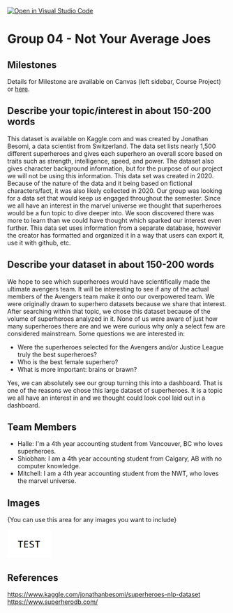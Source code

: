 [![Open in Visual Studio Code](https://classroom.github.com/assets/open-in-vscode-f059dc9a6f8d3a56e377f745f24479a46679e63a5d9fe6f495e02850cd0d8118.svg)](https://classroom.github.com/online_ide?assignment_repo_id=5901507&assignment_repo_type=AssignmentRepo)
# Group 04 - Not Your Average Joes

## Milestones

Details for Milestone are available on Canvas (left sidebar, Course Project) or [here](https://firas.moosvi.com/courses/data301/project/milestone01.html).

## Describe your topic/interest in about 150-200 words

This dataset is available on Kaggle.com and was created by Jonathan Besomi, a data scientist from Switzerland. The data set lists nearly 1,500 different superheroes and gives each superhero an overall score based on traits such as strength, intelligence, speed, and power. The dataset also gives character background information, but for the purpose of our project we will not be using this information. This data set was created in 2020. Because of the nature of the data and it being based on fictional characters/fact, it was also likely collected in 2020. Our group was looking for a data set that would keep us engaged throughout the semester. Since we all have an interest in the marvel universe we thought that superheroes would be a fun topic to dive deeper into. We soon discovered there was more to learn than we could have thought which sparked our interest even further. This data set uses information from a separate database, however the creator has formatted and organized it in a way that users can export it, use it with github, etc.

## Describe your dataset in about 150-200 words


We hope to see which superheroes would have scientifically made the ultimate avengers team. It will be interesting to see if any of the actual members of the Avengers team make it onto our overpowered team. 
We were originally drawn to superhero datasets because we share that interest. After searching within that topic, we chose this dataset because of the volume of superheroes analyzed in it. None of us were aware of just how many superheroes there are and we were curious why only a select few are considered mainstream.
Some questions we are interested in:

- Were the superheroes selected for the Avengers and/or Justice League truly the best superheroes?
- Who is the best female superhero?
- What is more important: brains or brawn?

Yes, we can absolutely see our group turning this into a dashboard. That is one of the reasons we chose this large dataset of superheroes. It is a topic we all have an interest in and we thought could look cool laid out in a dashboard. 
## Team Members

- Halle: I'm a 4th year accounting student from Vancouver, BC who loves superheroes.
- Shiobhan: I am a 4th year accounting student from Calgary, AB with no computer knowledge.
- Mitchell: I am a 4th year accounting student from the NWT, who loves the marvel universe.

## Images

{You can use this area for any images you want to include}

<img src ="images/test.png" width="100px">

## References

https://www.kaggle.com/jonathanbesomi/superheroes-nlp-dataset
https://www.superherodb.com/



